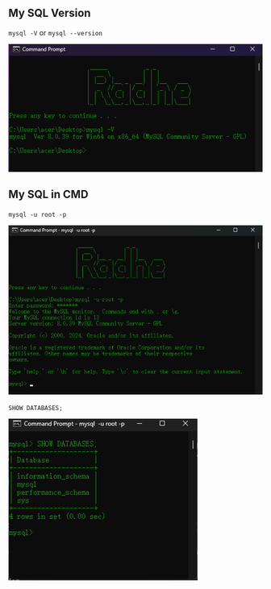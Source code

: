 ## My SQL Version

`mysql -V` or `mysql --version`

![Version](./img/mysql%20-V.png)

## My SQL in CMD

`mysql -u root -p`

![Version](./img/mysql%20-u%20root%20-p.png)

`SHOW DATABASES;`

![Version](./img/SHOW%20DATABASES.png)
